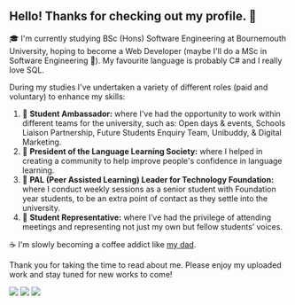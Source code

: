 ## Hello! Thanks for checking out my profile. 🐉

🎓 I'm currently studying BSc (Hons) Software Engineering at Bournemouth University, hoping to become a Web Developer (maybe I'll do a MSc in Software Engineering 🤔). My favourite language is probably C# and I really love SQL.

During my studies I've undertaken a variety of different roles (paid and voluntary) to enhance my skills:
1. 🌸 **Student Ambassador:** where I've had the opportunity to work within different teams for the university, such as: Open days & events, Schools Liaison Partnership, Future Students Enquiry Team, Unibuddy, & Digital Marketing.
2. 💬 **President of the Language Learning Society:** where I helped in creating a community to help improve people's confidence in language learning.
3. 🔰 **PAL (Peer Assisted Learning) Leader for Technology Foundation:** where I conduct weekly sessions as a senior student with Foundation year students, to be an extra point of contact as they settle into the university.
4. 📢 **Student Representative:** where I’ve had the privilege of attending meetings and representing not just my own but fellow students’ voices.


☕ I'm slowly becoming a coffee addict like [my dad](https://github.com/M1XZG).


Thank you for taking the time to read about me. Please enjoy my uploaded work and stay tuned for new works to come!

![](http://github-profile-summary-cards.vercel.app/api/cards/profile-details?username=LithiumDrache&theme=jolly)
![](http://github-profile-summary-cards.vercel.app/api/cards/repos-per-language?username=LithiumDrache&theme=jolly)
![](http://github-profile-summary-cards.vercel.app/api/cards/most-commit-language?username=LithiumDrache&theme=jolly)
